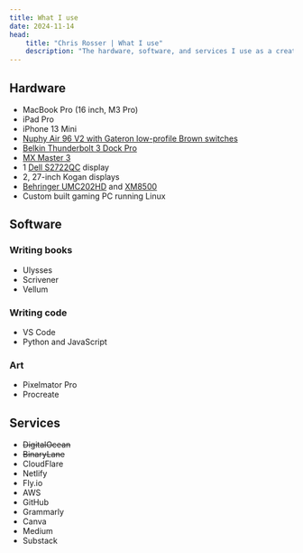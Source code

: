 ```yaml
---
title: What I use
date: 2024-11-14
head:
    title: "Chris Rosser | What I use"
    description: "The hardware, software, and services I use as a creative writer and developer."
---
```


## Hardware

* MacBook Pro (16 inch, M3 Pro)
* iPad Pro
* iPhone 13 Mini
* [Nuphy Air 96 V2 with Gateron low-profile Brown switches](https://amzn.to/3wP0hPS)
* [Belkin Thunderbolt 3 Dock Pro](https://amzn.to/3QZVstM)
* [MX Master 3](https://amzn.to/4dXkUKd)
* 1 [Dell S2722QC](https://amzn.to/4dXE82A) display
* 2, 27-inch Kogan displays
* [Behringer UMC202HD](https://amzn.to/4ea8mj5) and [XM8500](https://amzn.to/3wSMV58)
* Custom built gaming PC running Linux


## Software

### Writing books

* Ulysses
* Scrivener
* Vellum

### Writing code

* VS Code
* Python and JavaScript

### Art

* Pixelmator Pro
* Procreate

## Services

* ~~DigitalOcean~~
* ~~BinaryLane~~
* CloudFlare
* Netlify
* Fly.io
* AWS
* GitHub
* Grammarly
* Canva
* Medium
* Substack